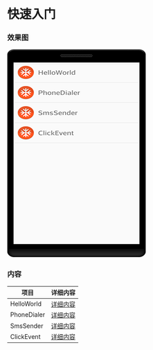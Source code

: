 # 快速入门
### 效果图
![截图](https://github.com/BruceAnda/Android52/blob/master/screenshot/day01/pic/pic.png)

### 内容
| 项目 | 详细内容 |
|-----|-----|
| HelloWorld | [详细内容](https://github.com/BruceAnda/Android52/tree/master/app/src/main/java/zhaoliang/com/android52/ui/day01/helloworld) |
| PhoneDialer | [详细内容](https://github.com/BruceAnda/Android52/tree/master/app/src/main/java/zhaoliang/com/android52/ui/day01/phonedialer) |
| SmsSender | [详细内容](https://github.com/BruceAnda/Android52/tree/master/app/src/main/java/zhaoliang/com/android52/ui/day01/smssender) |
| ClickEvent | [详细内容](https://github.com/BruceAnda/Android52/tree/master/app/src/main/java/zhaoliang/com/android52/ui/day01/clickevent) |